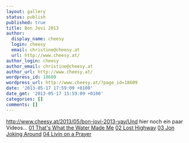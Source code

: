 ```yaml
---
layout: gallery
status: publish
published: true
title: Bon Jovi 2013
author:
  display_name: cheesy
  login: cheesy
  email: christine@cheesy.at
  url: http://www.cheesy.at/
author_login: cheesy
author_email: christine@cheesy.at
author_url: http://www.cheesy.at/
wordpress_id: 18609
wordpress_url: http://www.cheesy.at/?page_id=18609
date: '2013-05-17 17:59:09 +0100'
date_gmt: '2013-05-17 15:59:09 +0100'
categories: []
comments: []
---
```

http://www.cheesy.at/2013/05/bon-jovi-2013-yay/Und hier noch ein paar Videos...
[01 That's What the Water Made Me](http://www.cheesy.at/fotos/events/bon-jovi-2013/01-thats-what-the-water-made-me/)
[02 Lost Highway](http://www.cheesy.at/fotos/events/bon-jovi-2013/02-lost-highway/)
[03 Jon Joking Around](http://www.cheesy.at/fotos/events/bon-jovi-2013/03-jon-joking-around/)
[04 Livin on a Prayer](http://www.cheesy.at/fotos/events/bon-jovi-2013/04-livin-on-a-prayer/)
